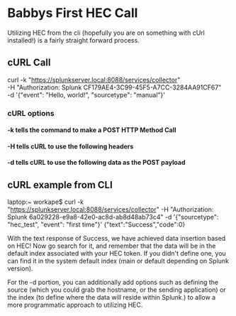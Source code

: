 # Babbys First HEC Call

Utilizing HEC from the cli (hopefully you are on something with cUrl installed!) is a fairly straight forward process.

## cURL Call
curl -k "https://splunkserver.local:8088/services/collector" \
    -H "Authorization: Splunk CF179AE4-3C99-45F5-A7CC-3284AA91CF67" \
    -d '{"event": "Hello, world!", "sourcetype": "manual"}'

### cURL options
#### -k tells the command to make a POST HTTP Method Call
#### -H tells cURL to use the following headers
#### -d tells cURL to use the following data as the POST payload

## cURL example from CLI

laptop:~ workape$ curl -k "https://splunkserver.local:8088/services/collector" -H "Authorization: Splunk 6a029228-e9a8-42e0-ac8d-ab8d48ab73c4" -d '{"sourcetype": "hec_test", "event": "first time"}'
{"text":"Success","code":0}

With the text response of Success, we have achieved data insertion based on HEC!  Now go search for it, and remember that 
the data will be in the default index associated with your HEC token.  If you didn't define one, you can find it in the 
system default index (main or default depending on Splunk version).

For the -d portion, you can additionally add options such as defining the source (which you could grab the hostname, or
the sending application) or the index (to define where the data will reside within Splunk.) to allow a more programmatic
approach to utilizing HEC.
